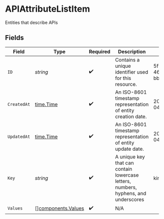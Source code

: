 # APIAttributeListItem

Entities that describe APIs


## Fields

| Field                                                                              | Type                                                                               | Required                                                                           | Description                                                                        | Example                                                                            |
| ---------------------------------------------------------------------------------- | ---------------------------------------------------------------------------------- | ---------------------------------------------------------------------------------- | ---------------------------------------------------------------------------------- | ---------------------------------------------------------------------------------- |
| `ID`                                                                               | *string*                                                                           | :heavy_check_mark:                                                                 | Contains a unique identifier used for this resource.                               | 5f9fd312-a987-4628-b4c5-bb4f4fddd5f7                                               |
| `CreatedAt`                                                                        | [time.Time](https://pkg.go.dev/time#Time)                                          | :heavy_check_mark:                                                                 | An ISO-8601 timestamp representation of entity creation date.                      | 2022-11-04T20:10:06.927Z                                                           |
| `UpdatedAt`                                                                        | [time.Time](https://pkg.go.dev/time#Time)                                          | :heavy_check_mark:                                                                 | An ISO-8601 timestamp representation of entity update date.                        | 2022-11-04T20:10:06.927Z                                                           |
| `Key`                                                                              | *string*                                                                           | :heavy_check_mark:                                                                 | A unique key that can contain lowercase letters, numbers, hyphens, and underscores | kind                                                                               |
| `Values`                                                                           | [][components.Values](../../models/components/values.md)                           | :heavy_check_mark:                                                                 | N/A                                                                                |                                                                                    |